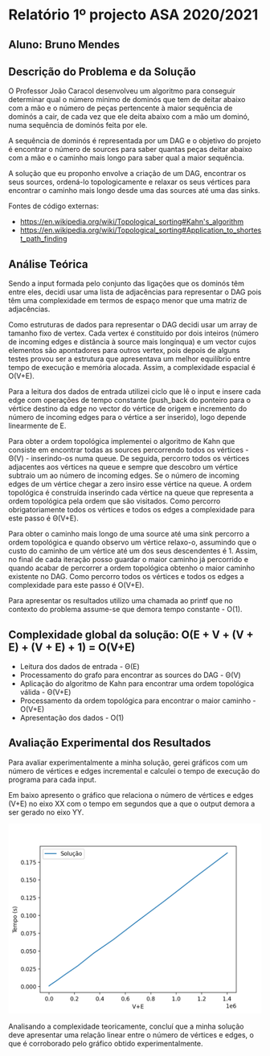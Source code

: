 
# Relatório 1º projecto ASA 2020/2021

Aluno: Bruno Mendes
----

## Descrição do Problema e da Solução
O Professor João Caracol desenvolveu um algoritmo para conseguir determinar qual o número mínimo de dominós que tem de deitar abaixo com a mão e o número de peças pertencente à maior sequência de dominós a cair, de cada vez que ele deita abaixo com a mão um dominó, numa sequência de dominós feita por ele.

A sequência de dominós é representada por um DAG e o objetivo do projeto é encontrar o número de sources para saber quantas peças deitar abaixo com a mão e o caminho mais longo para saber qual a maior sequência.

A solução que eu proponho envolve a criação de um DAG, encontrar os seus sources, ordená-lo topologicamente e relaxar os seus vértices para encontrar o caminho mais longo desde uma das sources até uma das sinks.

Fontes de código externas:
- https://en.wikipedia.org/wiki/Topological_sorting#Kahn's_algorithm
- https://en.wikipedia.org/wiki/Topological_sorting#Application_to_shortest_path_finding

## Análise Teórica
Sendo a input formada pelo conjunto das ligações que os dominós têm entre eles, decidi usar uma lista de adjacências para representar o DAG pois têm uma complexidade em termos de espaço menor que uma matriz de adjacências.

Como estruturas de dados para representar o DAG decidi usar um array de tamanho fixo  de vertex. Cada vertex é constituído por dois inteiros (número de incoming edges e distância à source mais longínqua) e um vector cujos elementos são apontadores para outros vertex, pois depois de alguns testes provou ser a estrutura que apresentava um melhor equilíbrio entre tempo de execução e memória alocada. Assim, a complexidade espacial é O(V+E).

Para a leitura dos dados de entrada utilizei ciclo que lê o input e insere cada edge com operações de tempo constante (push_back do ponteiro para o vértice destino da edge no vector do vértice de origem e incremento do número de incoming edges para o vértice a ser inserido), logo depende linearmente de E.

Para obter a ordem topológica implementei o algoritmo de Kahn que consiste em encontrar todas as sources percorrendo todos os vértices - Θ(V) - inserindo-os numa queue. De seguida, percorro todos os vértices adjacentes aos vértices na queue e sempre que descobro um vértice subtraio um ao número de incoming edges. Se o número de incoming edges de um vértice chegar a zero insiro esse vértice na queue. A ordem topológica é construída inserindo cada vértice na queue que representa a ordem topológica pela ordem que são visitados. Como percorro obrigatoriamente todos os vértices e todos os edges a complexidade para este passo é Θ(V+E).

Para obter o caminho mais longo de uma source até uma sink percorro a ordem topológica e quando observo um vértice relaxo-o, assumindo que o custo do caminho de um vértice até um dos seus descendentes é 1. Assim, no final de cada iteração posso guardar o maior caminho já percorrido e quando acabar de percorrer a ordem topológica obtenho o maior caminho existente no DAG. Como percorro todos os vértices e todos os edges a complexidade para este passo é O(V+E).

Para apresentar os resultados utilizo uma chamada ao printf que no contexto do problema assume-se que demora tempo constante - O(1).

## Complexidade global da solução: O(E + V + (V + E) + (V + E) + 1) = O(V+E)
- Leitura dos dados de entrada - Θ(E)
- Processamento do grafo para encontrar as sources do DAG - Θ(V)
- Aplicação do algoritmo de Kahn para encontrar uma ordem topológica válida - Θ(V+E)
- Processamento da ordem topológica para encontrar o maior caminho - O(V+E)
- Apresentação dos dados - O(1)

## Avaliação Experimental dos Resultados
Para avaliar experimentalmente a minha solução, gerei gráficos com um número de vértices e edges incremental e calculei o tempo de execução do programa para cada input.

Em baixo apresento o gráfico que relaciona o número de vértices e edges (V+E) no eixo XX com o tempo em segundos que a que o output demora a ser gerado no eixo YY.

![alt text](graph.png "Grafico")

Analisando a complexidade teoricamente, concluí que a minha solução deve apresentar uma relação linear entre o número de vértices e edges, o que é corroborado pelo gráfico obtido experimentalmente.

